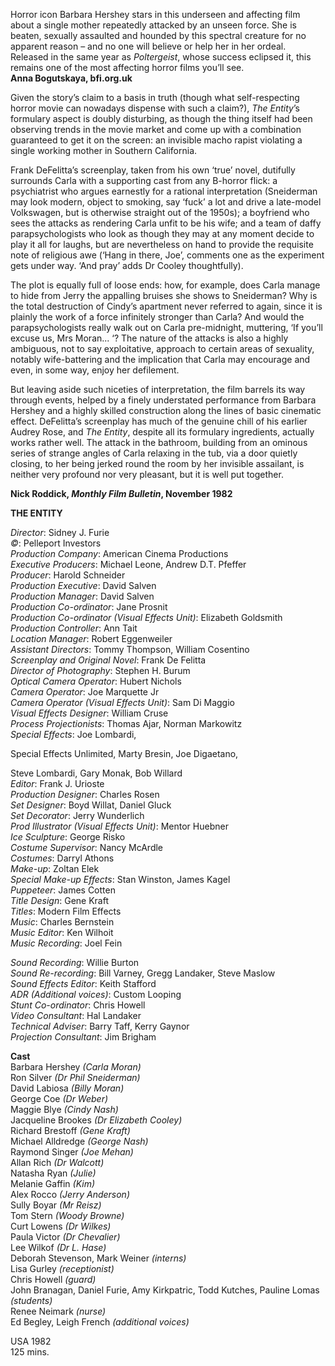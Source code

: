 
Horror icon Barbara Hershey stars in this underseen and affecting film about a single mother repeatedly attacked by an unseen force. She is beaten, sexually assaulted and hounded by this spectral creature for no apparent reason – and no one will believe or help her in her ordeal. Released in the same year as _Poltergeist_, whose success eclipsed it, this remains one of the most affecting horror films you’ll see.  
**Anna Bogutskaya, bfi.org.uk**  

Given the story’s claim to a basis in truth (though what self-respecting horror movie can nowadays dispense with such a claim?), _The_ _Entity_’s formulary aspect is doubly disturbing, as though the thing itself had been observing trends in the movie market and come up with a combination guaranteed to get it on the screen: an invisible macho rapist violating a single working mother in Southern California.

Frank DeFelitta’s screenplay, taken from his own ‘true’ novel, dutifully surrounds Carla with a supporting cast from any B-horror flick: a psychiatrist who argues earnestly for a rational interpretation (Sneiderman may look modern, object to smoking, say ‘fuck’ a lot and drive a late-model Volkswagen, but is otherwise straight out of the 1950s); a boyfriend who sees the attacks as rendering Carla unfit to be his wife; and a team of daffy parapsychologists who look as though they may at any moment decide to play it all for laughs, but are nevertheless on hand to provide the requisite note of religious awe (‘Hang in there, Joe’, comments one as the experiment gets under way. ‘And pray’ adds Dr Cooley thoughtfully).

The plot is equally full of loose ends: how, for example, does Carla manage to hide from Jerry the appalling bruises she shows to Sneiderman? Why is the total destruction of Cindy’s apartment never referred to again, since it is plainly the work of a force infinitely stronger than Carla? And would the parapsychologists really walk out on Carla pre-midnight, muttering, ‘If you’ll excuse us, Mrs Moran... ‘? The nature of the attacks is also a highly ambiguous, not to say exploitative, approach to certain areas of sexuality, notably wife-battering and the implication that Carla may encourage and even, in some way, enjoy her defilement.

But leaving aside such niceties of interpretation, the film barrels its way through events, helped by a finely understated performance from Barbara Hershey and a highly skilled construction along the lines of basic cinematic effect. DeFelitta’s screenplay has much of the genuine chill of his earlier Audrey Rose, and _The_ _Entity_, despite all its formulary ingredients, actually works rather well. The attack in the bathroom, building from an ominous series of strange angles of Carla relaxing in the tub, via a door quietly closing, to her being jerked round the room by her invisible assailant, is neither very profound nor very pleasant, but it is well put together.

**Nick Roddick, _Monthly Film Bulletin_, November 1982**

**THE ENTITY**

_Director_: Sidney J. Furie  
_©_: Pelleport Investors  
_Production Company_: American Cinema Productions  
_Executive Producers_: Michael Leone, Andrew D.T. Pfeffer  
_Producer_: Harold Schneider  
_Production Executive_: David Salven  
_Production Manager_: David Salven  
_Production Co-ordinator_: Jane Prosnit  
_Production Co-ordinator (Visual Effects Unit)_: Elizabeth Goldsmith  
_Production Controller_: Ann Tait  
_Location Manager_: Robert Eggenweiler  
_Assistant Directors_: Tommy Thompson, William Cosentino  
_Screenplay and Original Novel_: Frank De Felitta  
_Director of Photography_: Stephen H. Burum  
_Optical Camera Operator_: Hubert Nichols  
_Camera Operator_: Joe Marquette Jr  
_Camera Operator (Visual Effects Unit)_: Sam Di Maggio  
_Visual Effects Designer_: William Cruse  
_Process Projectionists_: Thomas Ajar, Norman Markowitz  
_Special Effects_: Joe Lombardi,

Special Effects Unlimited, Marty Bresin, Joe Digaetano,

Steve Lombardi, Gary Monak, Bob Willard  
_Editor_: Frank J. Urioste  
_Production Designer_: Charles Rosen  
_Set Designer_: Boyd Willat, Daniel Gluck  
_Set Decorator_: Jerry Wunderlich  
_Prod Illustrator (Visual Effects Unit)_: Mentor Huebner  
_Ice Sculpture_: George Risko  
_Costume Supervisor_: Nancy McArdle  
_Costumes_: Darryl Athons  
_Make-up_: Zoltan Elek  
_Special Make-up Effects_: Stan Winston, James Kagel  
_Puppeteer_: James Cotten  
_Title Design_: Gene Kraft  
_Titles_: Modern Film Effects  
_Music_: Charles Bernstein  
_Music Editor_: Ken Wilhoit  
_Music Recording_: Joel Fein

_Sound Recording_: Willie Burton  
_Sound Re-recording_: Bill Varney, Gregg Landaker, Steve Maslow  
_Sound Effects Editor_: Keith Stafford  
_ADR (Additional voices)_: Custom Looping  
_Stunt Co-ordinator_: Chris Howell  
_Video Consultant_: Hal Landaker  
_Technical Adviser_: Barry Taff, Kerry Gaynor  
_Projection Consultant_: Jim Brigham

**Cast**  
Barbara Hershey _(Carla Moran)_  
Ron Silver _(Dr Phil Sneiderman)_  
David Labiosa _(Billy Moran)_  
George Coe _(Dr Weber)_  
Maggie Blye _(Cindy Nash)_  
Jacqueline Brookes _(Dr Elizabeth Cooley)_  
Richard Brestoff _(Gene Kraft)_  
Michael Alldredge _(George Nash)_  
Raymond Singer _(Joe Mehan)_  
Allan Rich _(Dr Walcott)_  
Natasha Ryan _(Julie)_  
Melanie Gaffin _(Kim)_  
Alex Rocco _(Jerry Anderson)_  
Sully Boyar _(Mr Reisz)_  
Tom Stern _(Woody Browne)_  
Curt Lowens _(Dr Wilkes)_  
Paula Victor _(Dr Chevalier)_  
Lee Wilkof _(Dr L. Hase)_  
Deborah Stevenson, Mark Weiner _(interns)_  
Lisa Gurley _(receptionist)_  
Chris Howell _(guard)_  
John Branagan, Daniel Furie, Amy Kirkpatric, Todd Kutches, Pauline Lomas _(students)_  
Renee Neimark _(nurse)_  
Ed Begley, Leigh French _(additional voices)_

USA 1982  
125 mins.
<!--stackedit_data:
eyJoaXN0b3J5IjpbODcwNzYxMjExXX0=
-->